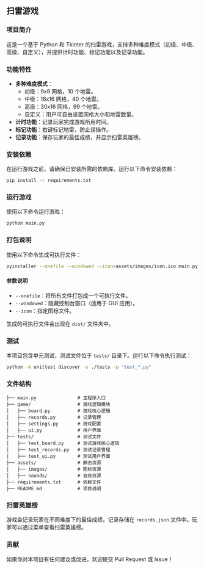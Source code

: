 ## 扫雷游戏

### 项目简介
这是一个基于 Python 和 Tkinter 的扫雷游戏，支持多种难度模式（初级、中级、高级、自定义），并提供计时功能、标记功能以及记录功能。

### 功能特性
- **多种难度模式**：
  - 初级：9x9 网格，10 个地雷。
  - 中级：16x16 网格，40 个地雷。
  - 高级：30x16 网格，99 个地雷。
  - 自定义：用户可自由设置网格大小和地雷数量。
- **计时功能**：记录玩家完成游戏所用时间。
- **标记功能**：右键标记地雷，防止误操作。
- **记录功能**：保存玩家的最佳成绩，并显示扫雷英雄榜。

### 安装依赖
在运行游戏之前，请确保已安装所需的依赖库。运行以下命令安装依赖：

```bash
pip install -r requirements.txt
```

### 运行游戏
使用以下命令运行游戏：

```bash
python main.py
```

### 打包说明
使用以下命令生成可执行文件：

```bash
pyinstaller --onefile --windowed --icon=assets/images/icon.ico main.py
```

#### 参数说明
- `--onefile`：将所有文件打包成一个可执行文件。
- `--windowed`：隐藏控制台窗口（适用于 GUI 应用）。
- `--icon`：指定图标文件。

生成的可执行文件会出现在 `dist/` 文件夹中。

### 测试
本项目包含单元测试，测试文件位于 `tests/` 目录下。运行以下命令执行测试：

```bash
python -m unittest discover -s ./tests -p "test_*.py"
```

### 文件结构
```
├── main.py               # 主程序入口
├── game/                 # 游戏逻辑模块
│   ├── board.py          # 游戏核心逻辑
│   ├── records.py        # 记录管理
│   ├── settings.py       # 游戏配置
│   ├── ui.py             # 用户界面
├── tests/                # 测试文件
│   ├── test_board.py     # 测试游戏核心逻辑
│   ├── test_records.py   # 测试记录管理
│   ├── test_ui.py        # 测试用户界面
├── assets/               # 静态资源
│   ├── images/           # 图标资源
│   ├── sounds/           # 音效资源
├── requirements.txt      # 依赖文件
├── README.md             # 项目说明
```

### 扫雷英雄榜
游戏会记录玩家在不同难度下的最佳成绩，记录存储在 `records.json` 文件中。玩家可以通过菜单查看扫雷英雄榜。

### 贡献
如果你对本项目有任何建议或改进，欢迎提交 Pull Request 或 Issue！